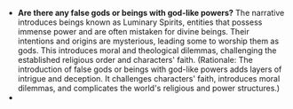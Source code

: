 - **Are there any false gods or beings with god-like powers?** The narrative introduces beings known as Luminary Spirits, entities that possess immense power and are often mistaken for divine beings. Their intentions and origins are mysterious, leading some to worship them as gods. This introduces moral and theological dilemmas, challenging the established religious order and characters' faith. (Rationale: The introduction of false gods or beings with god-like powers adds layers of intrigue and deception. It challenges characters' faith, introduces moral dilemmas, and complicates the world's religious and power structures.)
- 